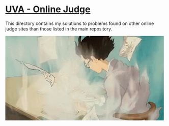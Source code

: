 # [UVA - Online Judge](https://onlinejudge.org/)

This directory contains my solutions to problems found on other online judge sites than those listed in the main repository.

![UVA](../__misc/otheronlinejudges.gif)
